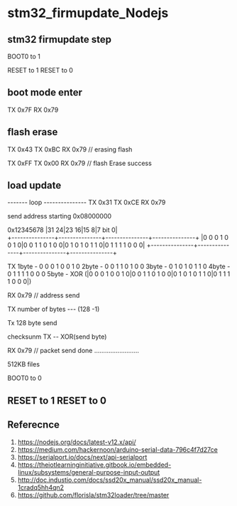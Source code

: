 # stm32_firmupdate_Nodejs

## stm32 firmupdate step
BOOT0 to 1

RESET to 1
RESET to 0

## boot mode enter

TX 0x7F
RX 0x79

## flash erase
TX 0x43
TX 0xBC
RX 0x79		// erasing flash

TX 0xFF
TX 0x00
RX 0x79		// flash Erase success

## load update

------- loop ---------------
TX 0x31
TX 0xCE
RX 0x79

send address starting 0x08000000

0x12345678
|31           24|23           16|15            8|7         bit 0|<br>
+---------------+---------------+---------------+---------------+
|0 0 0 1 0 0 1 0|0 0 1 1 0 1 0 0|0 1 0 1 0 1 1 0|0 1 1 1 1 0 0 0|
+---------------+---------------+---------------+---------------+

TX
1byte - 0 0 0 1 0 0 1 0
2byte - 0 0 1 1 0 1 0 0
3byte - 0 1 0 1 0 1 1 0
4byte - 0 1 1 1 1 0 0 0
5byte - XOR (|0 0 0 1 0 0 1 0|0 0 1 1 0 1 0 0|0 1 0 1 0 1 1 0|0 1 1 1 1 0 0 0|)

RX 0x79		// address send

TX number of bytes --- (128 -1)

Tx 128 byte send

checksunm TX -- XOR(send byte)

RX 0x79		// packet send done .........................




512KB files


BOOT0 to 0

RESET to 1
RESET to 0
----------------------------------------------


## Referecnce
1. https://nodejs.org/docs/latest-v12.x/api/
2. https://medium.com/hackernoon/arduino-serial-data-796c4f7d27ce
3. https://serialport.io/docs/next/api-serialport
4. https://theiotlearninginitiative.gitbook.io/embedded-linux/subsystems/general-purpose-input-output
5. http://doc.industio.com/docs/ssd20x_manual/ssd20x_manual-1cradq5hh4qn2
6. https://github.com/florisla/stm32loader/tree/master
